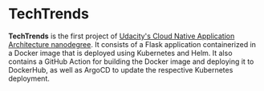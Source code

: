 # TechTrends

**TechTrends** is the first project of [Udacity's Cloud Native Application Architecture nanodegree](https://www.udacity.com/course/cloud-native-application-architecture-nanodegree--nd064). It consists of a Flask application containerized in a Docker image that is deployed using Kubernetes and Helm. It also contains a GitHub Action for building the Docker image and deploying it to DockerHub, as well as ArgoCD to update the respective Kubernetes deployment.
